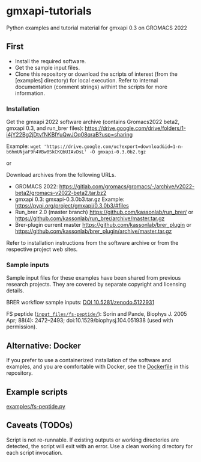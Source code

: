 # gmxapi-tutorials
Python examples and tutorial material for gmxapi 0.3 on GROMACS 2022

## First

* Install the required software.
* Get the sample input files.
* Clone this repository or download the scripts of interest (from the [examples] directory) for local execution. Refer to internal documentation (comment strings) withint the scripts for more information.

### Installation

Get the gmxapi 2022 software archive (contains Gromacs2022 beta2, gmxapi 0.3, and run_brer files):
https://drive.google.com/drive/folders/1-i4jY22Bg2jDtvfNKBlYuQwJOq08qraB?usp=sharing

Example: `wget 'https://drive.google.com/uc?export=download&id=1-n-b6hmUNjaF9h4VBw0SkCKQbUIAvDsL' -O gmxapi-0.3.0b2.tgz`

or

Download archives from the following URLs.

* GROMACS 2022: https://gitlab.com/gromacs/gromacs/-/archive/v2022-beta2/gromacs-v2022-beta2.tar.bz2
* gmxapi 0.3: gmxapi-0.3.0b3.tar.gz
  Example: https://pypi.org/project/gmxapi/0.3.0b3/#files
* Run_brer 2.0 (master branch) https://github.com/kassonlab/run_brer/ or https://github.com/kassonlab/run_brer/archive/master.tar.gz
* Brer-plugin current master https://github.com/kassonlab/brer_plugin or https://github.com/kassonlab/brer_plugin/archive/master.tar.gz

Refer to installation instructions from the software archive or from the respective project web sites.

### Sample inputs

Sample input files for these examples have been shared from previous research projects. They are covered by separate copyright and licensing details.

BRER workflow sample inputs: [DOI 10.5281/zenodo.5122931](https://zenodo.org/record/5122931)

FS peptide ([`input_files/fs-peptide/`](input_files/fs-peptide/)):
Sorin and Pande, Biophys J. 2005 Apr; 88(4): 2472–2493; doi:10.1529/biophysj.104.051938 (used with permission).

## Alternative: Docker

If you prefer to use a containerized installation of the software and examples, and you are comfortable with Docker, see the [Dockerfile](Dockerfile) in this repository.

## Example scripts

[examples/fs-peptide.py](examples/fs-peptide.py)

## Caveats (TODOs)

Script is not re-runnable. If existing outputs or working directories are detected, the script will exit with an error. Use a clean working directory for each script invocation.
